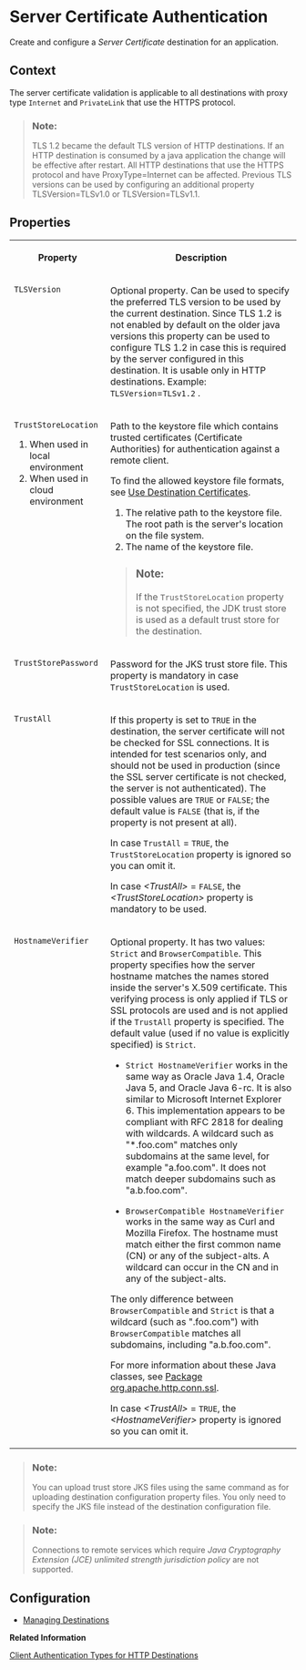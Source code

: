 <!-- loioe75d7f15b808428e87ae70f494da0b42 -->

# Server Certificate Authentication

Create and configure a *Server Certificate* destination for an application.



<a name="loioe75d7f15b808428e87ae70f494da0b42__section_N10017_N10011_N10001"/>

## Context

The server certificate validation is applicable to all destinations with proxy type `Internet` and `PrivateLink` that use the HTTPS protocol.

> ### Note:  
> TLS 1.2 became the default TLS version of HTTP destinations. If an HTTP destination is consumed by a java application the change will be effective after restart. All HTTP destinations that use the HTTPS protocol and have ProxyType=Internet can be affected. Previous TLS versions can be used by configuring an additional property TLSVersion=TLSv1.0 or TLSVersion=TLSv1.1.



<a name="loioe75d7f15b808428e87ae70f494da0b42__section_N10024_N10011_N10001"/>

## Properties


<table>
<tr>
<th valign="top">

Property

</th>
<th valign="top">

Description

</th>
</tr>
<tr>
<td valign="top">

`TLSVersion` 

</td>
<td valign="top">

Optional property. Can be used to specify the preferred TLS version to be used by the current destination. Since TLS 1.2 is not enabled by default on the older java versions this property can be used to configure TLS 1.2 in case this is required by the server configured in this destination. It is usable only in HTTP destinations. Example: `TLSVersion`=`TLSv1.2` .

</td>
</tr>
<tr>
<td valign="top">

`TrustStoreLocation` 

1.  When used in local environment
2.  When used in cloud environment



</td>
<td valign="top">

Path to the keystore file which contains trusted certificates \(Certificate Authorities\) for authentication against a remote client.

To find the allowed keystore file formats, see [Use Destination Certificates](use-destination-certificates-df1bb55.md).

1.  The relative path to the keystore file. The root path is the server's location on the file system.
2.  The name of the keystore file.



> ### Note:  
> If the `TrustStoreLocation` property is not specified, the JDK trust store is used as a default trust store for the destination.



</td>
</tr>
<tr>
<td valign="top">

`TrustStorePassword` 

</td>
<td valign="top">

Password for the JKS trust store file. This property is mandatory in case `TrustStoreLocation` is used.

</td>
</tr>
<tr>
<td valign="top">

`TrustAll`

</td>
<td valign="top">

If this property is set to `TRUE` in the destination, the server certificate will not be checked for SSL connections. It is intended for test scenarios only, and should not be used in production \(since the SSL server certificate is not checked, the server is not authenticated\). The possible values are `TRUE` or `FALSE`; the default value is `FALSE` \(that is, if the property is not present at all\).

In case `TrustAll` = `TRUE`, the `TrustStoreLocation` property is ignored so you can omit it.

In case *<TrustAll\>* = `FALSE`, the *<TrustStoreLocation\>* property is mandatory to be used.

</td>
</tr>
<tr>
<td valign="top">

`HostnameVerifier`

</td>
<td valign="top">

Optional property. It has two values: `Strict` and `BrowserCompatible`. This property specifies how the server hostname matches the names stored inside the server's X.509 certificate. This verifying process is only applied if TLS or SSL protocols are used and is not applied if the `TrustAll` property is specified. The default value \(used if no value is explicitly specified\) is `Strict`.

-   `Strict HostnameVerifier` works in the same way as Oracle Java 1.4, Oracle Java 5, and Oracle Java 6-rc. It is also similar to Microsoft Internet Explorer 6. This implementation appears to be compliant with RFC 2818 for dealing with wildcards. A wildcard such as "\*.foo.com" matches only subdomains at the same level, for example "a.foo.com". It does not match deeper subdomains such as "a.b.foo.com".

-   `BrowserCompatible HostnameVerifier` works in the same way as Curl and Mozilla Firefox. The hostname must match either the first common name \(CN\) or any of the subject-alts. A wildcard can occur in the CN and in any of the subject-alts.


The only difference between `BrowserCompatible` and `Strict` is that a wildcard \(such as ".foo.com"\) with `BrowserCompatible` matches all subdomains, including "a.b.foo.com".

For more information about these Java classes, see [Package org.apache.http.conn.ssl](http://hc.apache.org/httpcomponents-client-ga/httpclient/apidocs/org/apache/http/conn/ssl/package-summary.html).



In case *<TrustAll\>* = `TRUE`, the *<HostnameVerifier\>* property is ignored so you can omit it.

</td>
</tr>
</table>

> ### Note:  
> You can upload trust store JKS files using the same command as for uploading destination configuration property files. You only need to specify the JKS file instead of the destination configuration file.

> ### Note:  
> Connections to remote services which require *Java Cryptography Extension \(JCE\) unlimited strength jurisdiction policy* are not supported.



## Configuration

-   [Managing Destinations](managing-destinations-84e45e0.md)

**Related Information**  


[Client Authentication Types for HTTP Destinations](client-authentication-types-for-http-destinations-4e13a04.md "Find details about client authentication types for HTTP destinations.")

